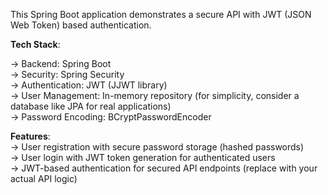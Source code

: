This Spring Boot application demonstrates a secure API with JWT (JSON Web Token) based authentication.

**Tech Stack**:

 -> Backend: Spring Boot  
 -> Security: Spring Security  
 -> Authentication: JWT (JJWT library)  
 -> User Management: In-memory repository (for simplicity, consider a database like JPA for real applications)  
 -> Password Encoding: BCryptPasswordEncoder  

**Features**:  
 -> User registration with secure password storage (hashed passwords)  
 -> User login with JWT token generation for authenticated users  
 -> JWT-based authentication for secured API endpoints (replace with your actual API logic)  

